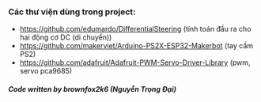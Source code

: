 ### Các thư viện dùng trong project:
- https://github.com/edumardo/DifferentialSteering (tính toán đầu ra cho hai động cơ DC (di chuyển))
- https://github.com/makerviet/Arduino-PS2X-ESP32-Makerbot (tay cầm PS2)
- https://github.com/adafruit/Adafruit-PWM-Servo-Driver-Library (pwm, servo pca9685)

##### Code written by brownfox2k6 (Nguyễn Trọng Đại)
